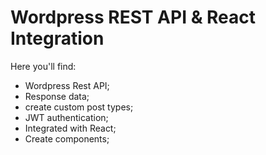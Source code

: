 # Wordpress REST API & React Integration

Here you'll find:

 - Wordpress Rest API;
 - Response data;
 - create custom post types;
 - JWT authentication;
 - Integrated with React;
 - Create components;
